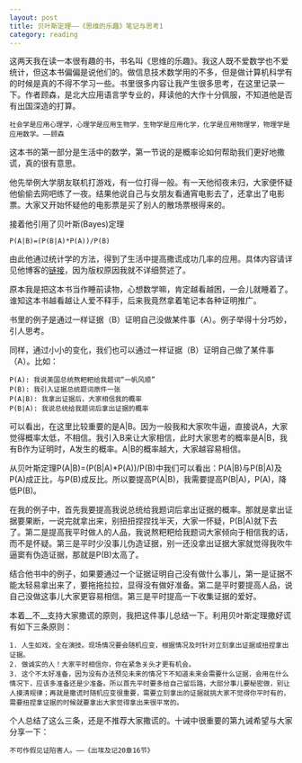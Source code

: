 ```yaml
---
layout: post
title: 贝叶斯定理——《思维的乐趣》笔记与思考1
category: reading
---
```

这两天我在读一本很有趣的书，书名叫《思维的乐趣》。我这人既不爱数学也不爱统计，但这本书偏偏是说他们的。做信息技术数学用的不多，但是做计算机科学有的时候是真的不得不学习一些。书里很多内容让我产生很多思考，在这里记录一下。作者顾森，是北大应用语言学专业的，拜读他的大作十分佩服，不知道他是否有出国深造的打算。

	社会学是应用心理学，心理学是应用生物学，生物学是应用化学，化学是应用物理学，物理学是应用数学。——顾森


这本书的第一部分是生活中的数学，第一节说的是概率论如何帮助我们更好地撒谎，真的很有意思。

他先举例大学朋友联机打游戏，有一位打得一般。有一天他彻夜未归，大家便怀疑他偷偷去网吧练了一夜。结果他说自己与女朋友看通宵电影去了，还拿出了电影票。大家又开始怀疑他的电影票是买了别人的散场票根得来的。

接着他引用了贝叶斯(Bayes)定理
	
	P(A|B)=(P(B|A)*P(A))/P(B)
	
由此他通过统计学的方法，得到了生活中提高撒谎成功几率的应用。具体内容请详见他博客的[链接](http://www.matrix67.com/blog/archives/2517)，因为版权原因我就不详细赘述了。

原本我是把这本书当作睡前读物，心想数学嘛，肯定越看越困，一会儿就睡着了。谁知这本书越看越让人爱不释手，后来我竟然拿着笔记本各种证明推广。

书里的例子是通过一样证据（B）证明自己没做某件事（A）。例子举得十分巧妙，引人思考。

同样，通过小小的变化，我们也可以通过一样证据（B）证明自己做了某件事（A）。比如：

	P(A): 我说美国总统熬粑粑给我题词“一帆风顺”
	P(B): 我引入证据总统题词原件一张
	P(A|B): 我拿出证据后，大家相信我的概率
	P(B|A): 我说总统给我题词后拿出证据的概率

可以看出，在这里比较重要的是A|B。因为一般我和大家吹牛逼，直接说A，大家觉得概率太低，不相信。我引入B来让大家相信，此时大家思考的概率是A|B，我有B作为证明时，A发生的概率。A|B的概率越大，大家越容易相信。

从贝叶斯定理P(A|B)=(P(B|A)*P(A))/P(B)中我们可以看出：P(A|B)与P(B|A)及P(A)成正比，与P(B)成反比。所以要提高P(A|B)，我需要提高P(B|A)，P(A)，降低P(B)。

在我的例子中，首先我要提高我说总统给我题词后拿出证据的概率。那就是拿出证据要果断，一说完就拿出来，别扭扭捏捏找半天，大家一怀疑，P(B|A)就下去了。第二是提高我平时做人的人品，我说熬粑粑给我题词大家倾向于相信我的话，而不是怀疑。第三是平时少没事儿伪造证据，别一还没拿出证据大家就觉得我吹牛逼窦有伪造证据，那就是P(B)太高了。

结合他书中的例子，如果要通过一个证据证明自己没有做什么事儿，第一是证据不能太轻易拿出来了，要拖拖拉拉，显得没有做好准备。第二是平时要提高人品，说自己没做这事儿大家更容易相信。第三是平时提高一下收集证据的爱好。

本着__不__支持大家撒谎的原则，我把这件事儿总结一下。利用贝叶斯定理撒好谎有如下三条原则：

	1. 人生如戏，全在演技。现场情况要会随机应变，根据情况及时针对立刻拿出证据或扭捏拿出证据。
	2. 做诚实的人！大家平时相信你，你在紧急关头才更有机会。
	3. 这个不太好准备，因为没有办法预见未来的情况下不知道未来会需要什么证据，会用在什么情况下，应该多准备还是少准备。所以首先平时要多给自己留后路，大部分事儿要秘密做，别让人摸清规律；再就是撒谎时随机应变很重要，需要立刻拿出的证据就挑大家不觉得你平时有的，需要扭捏拿证据的时候就要拿出大家觉得拿出来很平常的。
	
个人总结了这么三条，还是不推荐大家撒谎的。十诫中很重要的第九诫希望与大家分享一下：

	不可作假见证陷害人。——《出埃及记20章16节》